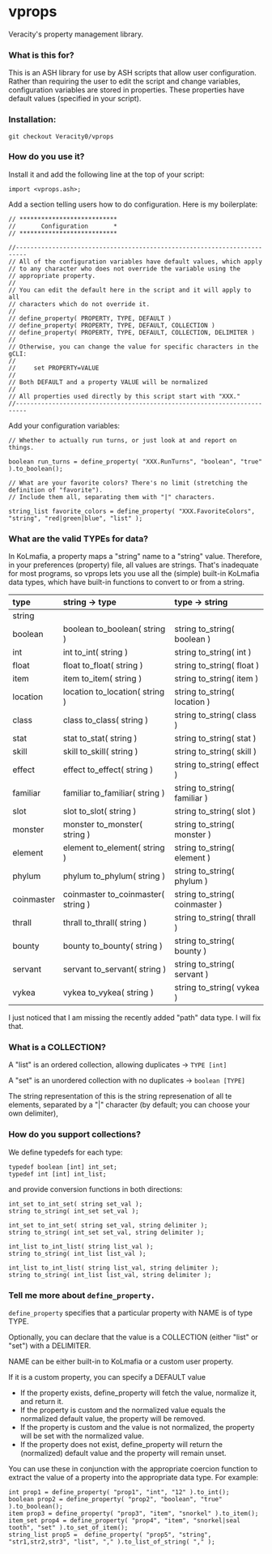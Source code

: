 # vprops
Veracity's property management library.

### What is this for?

This is an ASH library for use by ASH scripts that allow user configuration.
Rather than requiring the user to edit the script and change variables, configuration variables are stored in properties.
These properties have default values (specified in your script).

### Installation:
```
git checkout Veracity0/vprops
```

### How do you use it?
Install it and add the following line at the top of your script:

```
import <vprops.ash>;
```
Add a section telling users how to do configuration. Here is my boilerplate:

```
// ***************************
//       Configuration       *
// ***************************

//-------------------------------------------------------------------------
// All of the configuration variables have default values, which apply
// to any character who does not override the variable using the
// appropriate property.
//
// You can edit the default here in the script and it will apply to all
// characters which do not override it.
//
// define_property( PROPERTY, TYPE, DEFAULT )
// define_property( PROPERTY, TYPE, DEFAULT, COLLECTION )
// define_property( PROPERTY, TYPE, DEFAULT, COLLECTION, DELIMITER )
//
// Otherwise, you can change the value for specific characters in the gCLI:
//
//     set PROPERTY=VALUE
//
// Both DEFAULT and a property VALUE will be normalized
//
// All properties used directly by this script start with "XXX."
//-------------------------------------------------------------------------
```
Add your configuration variables:
```
// Whether to actually run turns, or just look at and report on things.

boolean run_turns = define_property( "XXX.RunTurns", "boolean", "true" ).to_boolean();

// What are your favorite colors? There's no limit (stretching the definition of "favorite").
// Include them all, separating them with "|" characters.

string_list favorite_colors = define_property( "XXX.FavoriteColors", "string", "red|green|blue", "list" );
```
### What are the valid TYPEs for data?

In KoLmafia, a property maps a "string" name to a "string" value. Therefore, in your preferences (property) file, all values are strings.
That's inadequate for most programs, so vprops lets you use all the (simple) built-in KoLmafia data types, which have built-in functions to convert to or from a string.

| type | string -> type | type -> string |
| :-- | :-- | :-- |
| string | | |
| boolean | boolean to_boolean( string ) | string to_string( boolean ) |
| int | int to_int( string ) | string to_string( int ) |
| float | float to_float( string ) | string to_string( float ) |
| item | item to_item( string ) | string to_string( item ) |
| location | location to_location( string ) | string to_string( location ) |
| class | class to_class( string ) | string to_string( class ) |
| stat | stat to_stat( string ) | string to_string( stat ) |
| skill | skill to_skill( string ) | string to_string( skill ) |
| effect | effect to_effect( string ) | string to_string( effect ) |
| familiar | familiar to_familiar( string ) | string to_string( familiar ) |
| slot | slot to_slot( string ) | string to_string( slot ) |
| monster | monster to_monster( string ) | string to_string( monster ) |
| element | element to_element( string ) | string to_string( element ) |
| phylum | phylum to_phylum( string ) | string to_string( phylum ) |
| coinmaster | coinmaster to_coinmaster( string ) | string to_string( coinmaster ) |
| thrall | thrall to_thrall( string ) | string to_string( thrall ) |
| bounty | bounty to_bounty( string ) | string to_string( bounty ) |
| servant | servant to_servant( string ) | string to_string( servant ) |
| vykea | vykea to_vykea( string ) | string to_string( vykea ) |

I just noticed that I am missing the recently added "path" data type.
I will fix that.

### What is a COLLECTION?

A "list" is an ordered collection, allowing duplicates ->
```TYPE [int]```

A "set" is an unordered collection with no duplicates ->
```boolean [TYPE]```

The string representation of this is the string represenation of all te
elements, separated by a "|" character (by default; you can choose your
own delimiter),

### How do you support collections?

We define typedefs for each type:
```
typedef boolean [int] int_set;
typedef int [int] int_list;
```
and provide conversion functions in both directions:
```
int_set to_int_set( string set_val );
string to_string( int_set set_val );

int_set to_int_set( string set_val, string delimiter );
string to_string( int_set set_val, string delimiter );

int_list to_int_list( string list_val );
string to_string( int_list list_val );

int_list to_int_list( string list_val, string delimiter );
string to_string( int_list list_val, string delimiter );
```
### Tell me more about ```define_property.```
```define_property``` specifies that a particular property with NAME is of type TYPE.

Optionally, you can declare that the value is a COLLECTION (either "list" or "set") with a DELIMITER.

NAME can be either built-in to KoLmafia or a custom user property.

If it is a custom property, you can specify a DEFAULT value

- If the property exists, define_property will fetch the value, normalize it, and return it.
- If the property is custom and the normalized value equals the normalized default value, the property will be removed.
- If the property is custom and the value is not normalized, the property will be set with the normalized value.
- If the property does not exist, define_property will return the (normalized) default value and the property will remain unset.

You can use these in conjunction with the appropriate coercion function to extract the value of a property into the appropriate data type. For example:

```
int prop1 = define_property( "prop1", "int", "12" ).to_int();
boolean prop2 = define_property( "prop2", "boolean", "true" ).to_boolean();
item prop3 = define_property( "prop3", "item", "snorkel" ).to_item();
item_set prop4 = define_property( "prop4", "item", "snorkel|seal tooth", "set" ).to_set_of_item();
string_list prop5 =  define_property( "prop5", "string", "str1,str2,str3", "list", "," ).to_list_of_string( "," );
```